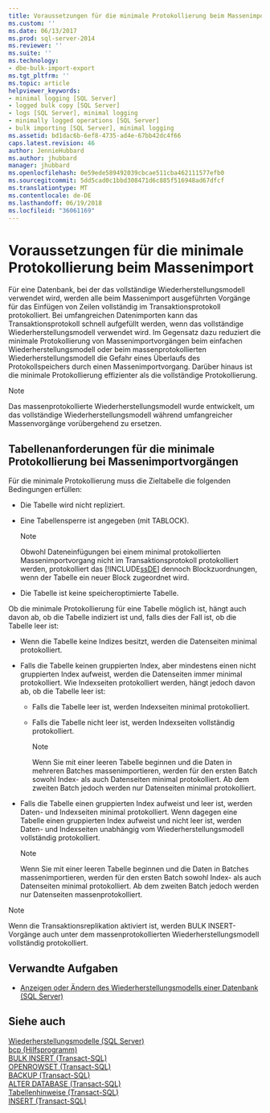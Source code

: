 ```yaml
---
title: Voraussetzungen für die minimale Protokollierung beim Massenimport | Microsoft-Dokumentation
ms.custom: ''
ms.date: 06/13/2017
ms.prod: sql-server-2014
ms.reviewer: ''
ms.suite: ''
ms.technology:
- dbe-bulk-import-export
ms.tgt_pltfrm: ''
ms.topic: article
helpviewer_keywords:
- minimal logging [SQL Server]
- logged bulk copy [SQL Server]
- logs [SQL Server], minimal logging
- minimally logged operations [SQL Server]
- bulk importing [SQL Server], minimal logging
ms.assetid: bd1dac6b-6ef8-4735-ad4e-67bb42dc4f66
caps.latest.revision: 46
author: JennieHubbard
ms.author: jhubbard
manager: jhubbard
ms.openlocfilehash: 0e59ede589492039cbcae511cba462111577efb0
ms.sourcegitcommit: 5dd5cad0c1bbd308471d6c885f516948ad67dfcf
ms.translationtype: MT
ms.contentlocale: de-DE
ms.lasthandoff: 06/19/2018
ms.locfileid: "36061169"
---
```

# <a name="prerequisites-for-minimal-logging-in-bulk-import"></a>Voraussetzungen für die minimale Protokollierung beim Massenimport
  Für eine Datenbank, bei der das vollständige Wiederherstellungsmodell verwendet wird, werden alle beim Massenimport ausgeführten Vorgänge für das Einfügen von Zeilen vollständig im Transaktionsprotokoll protokolliert. Bei umfangreichen Datenimporten kann das Transaktionsprotokoll schnell aufgefüllt werden, wenn das vollständige Wiederherstellungsmodell verwendet wird. Im Gegensatz dazu reduziert die minimale Protokollierung von Massenimportvorgängen beim einfachen Wiederherstellungsmodell oder beim massenprotokollierten Wiederherstellungsmodell die Gefahr eines Überlaufs des Protokollspeichers durch einen Massenimportvorgang. Darüber hinaus ist die minimale Protokollierung effizienter als die vollständige Protokollierung.  
  
> [!NOTE]  
>  Das massenprotokollierte Wiederherstellungsmodell wurde entwickelt, um das vollständige Wiederherstellungsmodell während umfangreicher Massenvorgänge vorübergehend zu ersetzen.  
  
## <a name="table-requirements-for-minimally-logging-bulk-import-operations"></a>Tabellenanforderungen für die minimale Protokollierung bei Massenimportvorgängen  
 Für die minimale Protokollierung muss die Zieltabelle die folgenden Bedingungen erfüllen:  
  
-   Die Tabelle wird nicht repliziert.  
  
-   Eine Tabellensperre ist angegeben (mit TABLOCK).  
  
    > [!NOTE]  
    >  Obwohl Dateneinfügungen bei einem minimal protokollierten Massenimportvorgang nicht im Transaktionsprotokoll protokolliert werden, protokolliert das [!INCLUDE[ssDE](../../includes/ssde-md.md)] dennoch Blockzuordnungen, wenn der Tabelle ein neuer Block zugeordnet wird.  
  
-   Die Tabelle ist keine speicheroptimierte Tabelle.  
  
 Ob die minimale Protokollierung für eine Tabelle möglich ist, hängt auch davon ab, ob die Tabelle indiziert ist und, falls dies der Fall ist, ob die Tabelle leer ist:  
  
-   Wenn die Tabelle keine Indizes besitzt, werden die Datenseiten minimal protokolliert.  
  
-   Falls die Tabelle keinen gruppierten Index, aber mindestens einen nicht gruppierten Index aufweist, werden die Datenseiten immer minimal protokolliert. Wie Indexseiten protokolliert werden, hängt jedoch davon ab, ob die Tabelle leer ist:  
  
    -   Falls die Tabelle leer ist, werden Indexseiten minimal protokolliert.  
  
    -   Falls die Tabelle nicht leer ist, werden Indexseiten vollständig protokolliert.  
  
        > [!NOTE]  
        >  Wenn Sie mit einer leeren Tabelle beginnen und die Daten in mehreren Batches massenimportieren, werden für den ersten Batch sowohl Index- als auch Datenseiten minimal protokolliert. Ab dem zweiten Batch jedoch werden nur Datenseiten minimal protokolliert.  
  
-   Falls die Tabelle einen gruppierten Index aufweist und leer ist, werden Daten- und Indexseiten minimal protokolliert. Wenn dagegen eine Tabelle einen gruppierten Index aufweist und nicht leer ist, werden Daten- und Indexseiten unabhängig vom Wiederherstellungsmodell vollständig protokolliert.  
  
    > [!NOTE]  
    >  Wenn Sie mit einer leeren Tabelle beginnen und die Daten in Batches massenimportieren, werden für den ersten Batch sowohl Index- als auch Datenseiten minimal protokolliert. Ab dem zweiten Batch jedoch werden nur Datenseiten massenprotokolliert.  
  
> [!NOTE]  
>  Wenn die Transaktionsreplikation aktiviert ist, werden BULK INSERT-Vorgänge auch unter dem massenprotokollierten Wiederherstellungsmodell vollständig protokolliert.  
  
##  <a name="RelatedTasks"></a> Verwandte Aufgaben  
  
-   [Anzeigen oder Ändern des Wiederherstellungsmodells einer Datenbank &#40;SQL Server&#41;](../backup-restore/view-or-change-the-recovery-model-of-a-database-sql-server.md)  
  

  
## <a name="see-also"></a>Siehe auch  
 [Wiederherstellungsmodelle &#40;SQL Server&#41;](../backup-restore/recovery-models-sql-server.md)   
 [bcp (Hilfsprogramm)](../../tools/bcp-utility.md)   
 [BULK INSERT &#40;Transact-SQL&#41;](/sql/t-sql/statements/bulk-insert-transact-sql)   
 [OPENROWSET &#40;Transact-SQL&#41;](/sql/t-sql/functions/openrowset-transact-sql)   
 [BACKUP &#40;Transact-SQL&#41;](/sql/t-sql/statements/backup-transact-sql)   
 [ALTER DATABASE &#40;Transact-SQL&#41;](/sql/t-sql/statements/alter-database-transact-sql)   
 [Tabellenhinweise &#40;Transact-SQL&#41;](/sql/t-sql/queries/hints-transact-sql-table)   
 [INSERT &#40;Transact-SQL&#41;](/sql/t-sql/statements/insert-transact-sql)  
  
  
